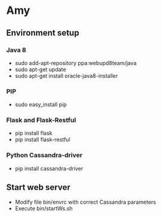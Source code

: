 # Amy

## Environment setup

### Java 8 
- sudo add-apt-repository ppa:webupd8team/java
- sudo apt-get update
- sudo apt-get install oracle-java8-installer

### PIP
- sudo easy_install pip

### Flask and Flask-Restful
- pip install flask
- pip install flask-restful

### Python Cassandra-driver
- pip install cassandra-driver

## Start web server
- Modify file bin/envrc with correct Cassandra parameters
- Execute bin/startWs.sh


